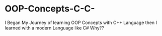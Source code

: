 # OOP-Concepts-C-C-
I Began My Journey of learning OOP Concepts with C++ Language then I learned with a modern Language like C# Why?? 
